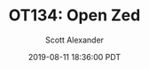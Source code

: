 ---
layout: podcast
title: "OT134: Open Zed"
author: Scott Alexander
description: https://slatestarcodex.com/2019/08/11/ot134-open-zed/
date: 2019-08-11 18:36:00 PDT
length: 548835
duration: 137
guid: ot134-open-zed
---